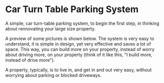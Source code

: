 # Car Turn Table Parking System

A simple, car turn-table parking system, to begin the first step, in thinking about rennovating your large size property. 

A preview of some pictures is shown below. The system is very easy to understand, it is simple in design, yet very effective and saves a lot of space. This way, you can build more on your property, instead of worry about driving more, on your property (think of it like this, "I build more, instead of drive more"). 

A property, typically, is to live in, and get in and out very easy, without worrying about parking or blocked driveways.

